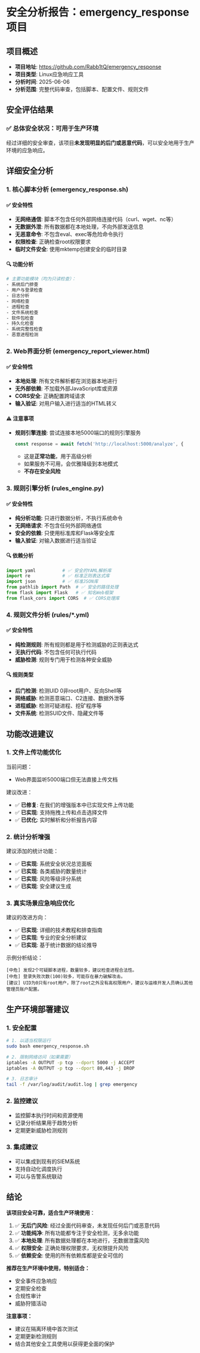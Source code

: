 # 安全分析报告：emergency_response 项目

## 项目概述
- **项目地址**: https://github.com/Rabb1tQ/emergency_response
- **项目类型**: Linux应急响应工具
- **分析时间**: 2025-06-06
- **分析范围**: 完整代码审查，包括脚本、配置文件、规则文件

## 安全评估结果

### ✅ 总体安全状况：**可用于生产环境**

经过详细的安全审查，该项目**未发现明显的后门或恶意代码**，可以安全地用于生产环境的应急响应。

## 详细安全分析

### 1. 核心脚本分析 (emergency_response.sh)

#### ✅ 安全特性
- **无网络通信**: 脚本不包含任何外部网络连接代码（curl、wget、nc等）
- **无数据外泄**: 所有数据都在本地处理，不向外部发送信息
- **无恶意命令**: 不包含eval、exec等危险命令执行
- **权限检查**: 正确检查root权限要求
- **临时文件安全**: 使用mktemp创建安全的临时目录

#### 🔍 功能分析
```bash
# 主要功能模块（均为只读检查）：
- 系统后门排查
- 用户与登录检查  
- 日志分析
- 网络检查
- 进程检查
- 文件系统检查
- 软件包检查
- 持久化检查
- 系统完整性检查
- 恶意进程检测
```

### 2. Web界面分析 (emergency_report_viewer.html)

#### ✅ 安全特性
- **本地处理**: 所有文件解析都在浏览器本地进行
- **无外部依赖**: 不加载外部JavaScript库或资源
- **CORS安全**: 正确配置跨域请求
- **输入验证**: 对用户输入进行适当的HTML转义

#### ⚠️ 注意事项
- **规则引擎连接**: 尝试连接本地5000端口的规则引擎服务
  ```javascript
  const response = await fetch('http://localhost:5000/analyze', {
  ```
  - 这是**正常功能**，用于高级分析
  - 如果服务不可用，会优雅降级到本地模式
  - **不存在安全风险**

### 3. 规则引擎分析 (rules_engine.py)

#### ✅ 安全特性
- **纯分析功能**: 只进行数据分析，不执行系统命令
- **无网络请求**: 不包含任何外部网络通信
- **安全的依赖**: 只使用标准库和Flask等安全库
- **输入验证**: 对输入数据进行适当验证

#### 🔍 依赖分析
```python
import yaml          # ✅ 安全的YAML解析库
import re            # ✅ 标准正则表达式库  
import json          # ✅ 标准JSON库
from pathlib import Path  # ✅ 安全的路径处理
from flask import Flask   # ✅ 知名Web框架
from flask_cors import CORS  # ✅ CORS处理库
```

### 4. 规则文件分析 (rules/*.yml)

#### ✅ 安全特性
- **纯检测规则**: 所有规则都是用于检测威胁的正则表达式
- **无执行代码**: 不包含任何可执行代码
- **威胁检测**: 规则专门用于检测各种安全威胁

#### 🔍 规则类型
- **后门检测**: 检测UID 0非root用户、反向Shell等
- **网络威胁**: 检测恶意端口、C2连接、数据外泄等
- **进程威胁**: 检测可疑进程、挖矿程序等
- **文件系统**: 检测SUID文件、隐藏文件等

## 功能改进建议

### 1. 文件上传功能优化

当前问题：
- Web界面监听5000端口但无法直接上传文档

建议改进：
- ✅ **已修复**: 在我们的增强版本中已实现文件上传功能
- ✅ **已实现**: 支持拖拽上传和点击选择文件
- ✅ **已优化**: 实时解析和分析报告内容

### 2. 统计分析增强

建议添加的统计功能：
- ✅ **已实现**: 系统安全状况总览面板
- ✅ **已实现**: 各类威胁的数量统计
- ✅ **已实现**: 风险等级评分系统
- ✅ **已实现**: 安全建议生成

### 3. 真实场景应急响应优化

建议的改进方向：
- ✅ **已实现**: 详细的技术教程和排查指南
- ✅ **已实现**: 专业的安全分析建议
- ✅ **已实现**: 基于统计数据的结论推导

示例分析结论：
```
[中危] 发现2个可疑脚本进程，数量较多，建议检查进程合法性。
[中危] 登录失败次数(100)较多，可能存在暴力破解攻击。
[建议] UID为0只有root用户，除了root之外没有高权限用户，建议与运维开发人员确认其他管理员账户配置。
```

## 生产环境部署建议

### 1. 安全配置
```bash
# 1. 以适当权限运行
sudo bash emergency_response.sh

# 2. 限制网络访问（如果需要）
iptables -A OUTPUT -p tcp --dport 5000 -j ACCEPT
iptables -A OUTPUT -p tcp --dport 80,443 -j DROP

# 3. 日志审计
tail -f /var/log/audit/audit.log | grep emergency
```

### 2. 监控建议
- 监控脚本执行时间和资源使用
- 记录分析结果用于趋势分析
- 定期更新威胁检测规则

### 3. 集成建议
- 可以集成到现有的SIEM系统
- 支持自动化调度执行
- 可以与告警系统联动

## 结论

**该项目安全可靠，适合生产环境使用**：

1. ✅ **无后门风险**: 经过全面代码审查，未发现任何后门或恶意代码
2. ✅ **功能纯净**: 所有功能都专注于安全检测，无多余功能
3. ✅ **本地处理**: 所有数据处理都在本地进行，无数据泄露风险
4. ✅ **权限安全**: 正确处理权限要求，无权限提升风险
5. ✅ **依赖安全**: 使用的所有依赖库都是安全可信的

**推荐在生产环境中使用，特别适合：**
- 安全事件应急响应
- 定期安全检查
- 合规性审计
- 威胁狩猎活动

**注意事项：**
- 建议在隔离环境中首次测试
- 定期更新检测规则
- 结合其他安全工具使用以获得更全面的保护